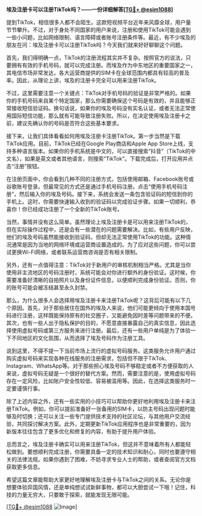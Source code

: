 **埃及注册卡可以注册TikTok吗？——一份详细解答[[TG💪+ @esim1088](https://t.me/s/esim1088)]**

提到TikTok，相信很多人都不会陌生。这款短视频平台近年来风靡全球，用户量节节攀升。不过，对于身处不同国家的用户来说，注册和使用TikTok可能会遇到一些小问题，比如网络限制、语言障碍或者账号注册条件等。最近，有不少埃及的朋友在问：埃及注册卡可以注册TikTok吗？今天我们就来好好聊聊这个问题。

首先，我们得明确一点，TikTok的注册流程其实并不复杂。按照官方的说法，只要拥有有效的手机号码，就可以完成注册。而埃及作为中东地区的重要国家之一，其电信市场非常发达，各大运营商提供的SIM卡在全球范围内都具有较高的普及率。因此，从理论上讲，埃及的注册卡完全可以用来注册TikTok。

不过，这里需要注意一个关键点：TikTok对手机号码的验证是非常严格的。如果你的手机号码来自某个特定国家，那么你需要确保这个号码是有效的，并且能够正常接收短信验证码。换句话说，如果你的埃及号码没有实名认证，或者无法正常使用国际短信功能，那么就有可能导致注册失败。所以，在决定使用埃及注册卡之前，建议先确认你的号码是否符合这些基本要求。

接下来，让我们具体看看如何用埃及注册卡注册TikTok。第一步当然是下载TikTok应用。目前，TikTok已经在Google Play商店和Apple App Store上线，支持多种语言版本。如果你的手机系统是中文的，可以直接搜索“抖音”（TikTok的中文名），如果是英文或者其他语言，则搜索“TikTok”。下载完成后，打开应用并点击“注册”按钮。

在注册页面中，你会看到几种不同的注册方式，包括使用邮箱、Facebook账号或谷歌账号登录。但最常见的方式还是通过手机号码注册。点击“使用手机号码注册”，然后输入你的埃及号码。接下来，系统会发送一条包含验证码的短信到你的手机上。这时，你需要快速输入收到的验证码以完成验证步骤。如果一切顺利，恭喜你！你已经成功注册了一个全新的TikTok账号。

当然，事情并没有这么简单。虽然理论上埃及注册卡是可以用来注册TikTok的，但在实际操作过程中，还是会有一些潜在的问题需要解决。比如，有些用户反映，他们的埃及号码虽然能接收到验证码，但却无法正常使用TikTok的功能。这种情况通常是因为当地的网络环境或运营商设置造成的。为了应对这些问题，你可以尝试更换Wi-Fi网络，或者联系运营商咨询是否有相关限制。

另外，还有一点值得注意：TikTok对于新用户的审核机制相当严格。尤其是当你使用非主流地区的号码注册时，系统可能会对你进行额外的身份验证。这时候，你需要准备好清晰的自拍照片以及身份证件信息，以便顺利完成身份验证。否则，你的账号可能会被冻结甚至永久封禁。

那么，为什么很多人会选择用埃及注册卡来注册TikTok呢？这背后可能有以下几个原因。首先，对于那些居住在国外的埃及人来说，他们可能更倾向于使用本国号码进行注册，这样既能保持原有的社交圈子，又能避免因时差等问题带来的不便。其次，也有一些人出于隐私保护的目的，不愿意直接暴露自己的真实信息，因此选择使用虚拟号码或第三方服务来进行注册。最后，还有一些用户单纯是为了体验一下不同地区的文化氛围，从而选择了埃及号码作为注册工具。

说到这里，不得不提一下当前市场上流行的虚拟号码服务。这类服务允许用户通过购买虚拟号码来实现各种在线服务的注册需求，包括但不限于TikTok、Instagram、WhatsApp等。对于那些担心埃及号码不够稳定或者不方便获取的人来说，虚拟号码无疑是一个很好的替代方案。然而，需要注意的是，使用虚拟号码存在一定风险，比如账户安全性较低、容易被滥用等。因此，在选择这类服务时一定要谨慎行事。

除了上述内容之外，还有一些实用的小技巧可以帮助你更好地利用埃及注册卡来注册TikTok。例如，你可以提前准备好一张备用的SIM卡，以防主号码出现问题时能够及时切换；还可以关注一些专门提供技术支持的社区论坛，与其他用户交流经验，共同探讨解决方案。此外，定期更新TikTok应用程序也是非常重要的，因为新版本往往包含了更多优化和修复的内容，有助于提升用户体验。

总而言之，埃及注册卡确实可以用来注册TikTok，但这并不意味着所有人都能轻松做到。要想顺利完成注册，你需要具备一定的技术知识和耐心，同时也要遵守相关的法律法规。如果你遇到了困难，不妨寻求专业人士的帮助，或者查阅官方文档获取更多信息。

希望这篇文章能帮助大家更好地理解埃及注册卡与TikTok之间的关系。无论你是想要体验异国风情，还是单纯想试试新鲜事物，都可以大胆尝试一下哦！记住，科技的力量无穷大，只要敢于探索，就能发现无限可能。

[[TG💪+ @esim1088](https://t.me/s/esim1088) ![Image](https://i.postimg.cc/4NQfJmqS/Snipaste-2025-05-13-00-14-12.png)]